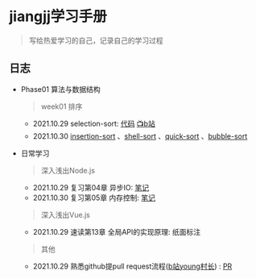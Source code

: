 # jiangjj学习手册

> 写给热爱学习的自己，记录自己的学习过程



## 日志 

- Phase01 算法与数据结构
  > week01 排序
   - 2021.10.29 selection-sort: [代码](https://github.com/rhythm022/jiangjj-frontend-studybook/blob/main/week01-sort/selection-sort.js) [📺b站](https://www.bilibili.com/video/BV1vh41187WG?spm_id_from=333.999.0.0)
   - 2021.10.30 [insertion-sort](https://github.com/rhythm022/jiangjj-frontend-studybook/blob/main/week01-sort)
   、[shell-sort](https://github.com/rhythm022/jiangjj-frontend-studybook/blob/main/week01-sort)
   、[quick-sort](https://github.com/rhythm022/jiangjj-frontend-studybook/blob/main/week01-sort)
   、[bubble-sort](https://github.com/rhythm022/jiangjj-frontend-studybook/blob/main/week01-sort)

- 日常学习
  > 深入浅出Node.js
    - 2021.10.29 复习第04章 异步IO: [笔记](https://github.com/rhythm022/2020-learning/blob/master/2021-nodejs/Untitled.ipynb)    
    - 2021.10.30 复习第05章 内存控制: [笔记](https://github.com/rhythm022/2020-learning/blob/master/2021-nodejs/Untitled.ipynb)    
  > 深入浅出Vue.js
    - 2021.10.29 速读第13章 全局API的实现原理: 纸面标注
  > 其他
    - 2021.10.29 熟悉github提pull request流程([b站young村长](https://www.bilibili.com/video/BV1Ev411J77h/)) : [PR](https://github.com/su37josephxia/wheel-awesome/pull/169)

